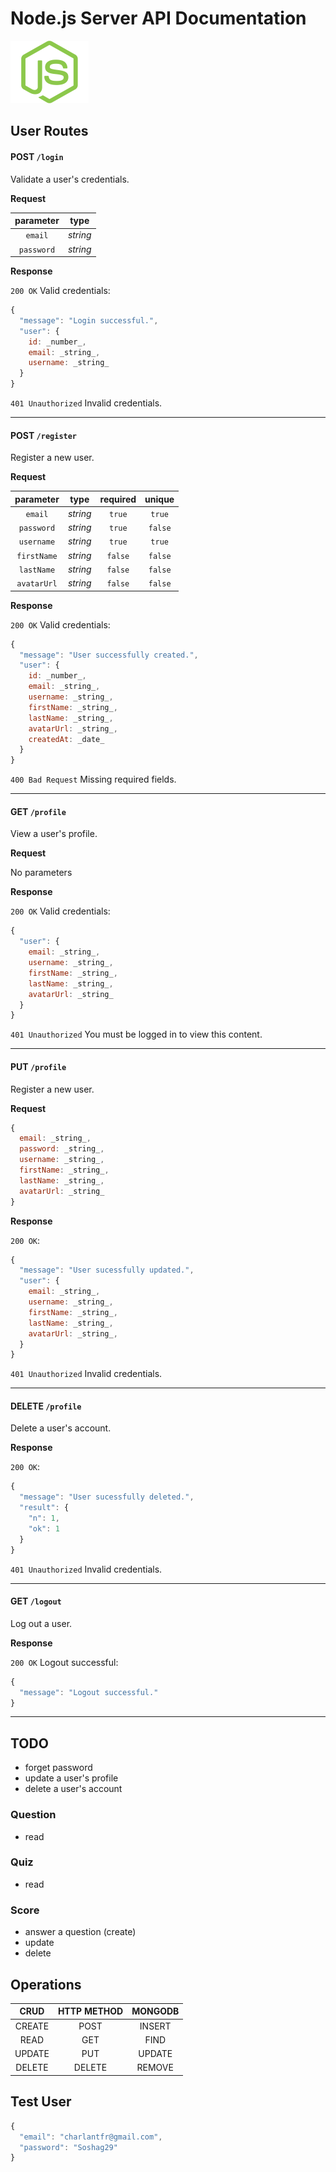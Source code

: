 # Node.js Server API Documentation

<img src="/images/node-js.png" height="100" width="125">

## User Routes

#### POST `/login`

Validate a user's credentials.

**Request**

| parameter   | type     |
| :---:       | :---:    |
| `email`     | _string_ |
| `password`  | _string_ |

**Response**

`200 OK` Valid credentials:

```javascript
{
  "message": "Login successful.",
  "user": {
    id: _number_,
    email: _string_,
    username: _string_
  }
}
```

`401 Unauthorized` Invalid credentials.

---

#### POST `/register`

Register a new user.

**Request**

| parameter   | type     | required    |  unique |
| :---:       | :---:    | :---:       | :---:   |
| `email`     | _string_ | `true`      | `true`  |
| `password`  | _string_ | `true`      | `false` |
| `username`  | _string_ | `true`      | `true`  |
| `firstName` | _string_ | `false`     | `false` |
| `lastName`  | _string_ | `false`     | `false` |
| `avatarUrl` | _string_ | `false`     | `false` |

**Response**

`200 OK` Valid credentials:

```javascript
{
  "message": "User successfully created.",
  "user": {
    id: _number_,
    email: _string_,
    username: _string_,
    firstName: _string_,
    lastName: _string_,
    avatarUrl: _string_,
    createdAt: _date_
  }
}
```
`400 Bad Request` Missing required fields.

---

#### GET `/profile`

View a user's profile.

**Request**

No parameters

**Response**

`200 OK` Valid credentials:

```javascript
{
  "user": {
    email: _string_,
    username: _string_,
    firstName: _string_,
    lastName: _string_,
    avatarUrl: _string_
  }
}
```
`401 Unauthorized` You must be logged in to view this content.

---

#### PUT `/profile`

Register a new user.

**Request**
```javascript
{
  email: _string_,
  password: _string_,
  username: _string_,
  firstName: _string_,
  lastName: _string_,
  avatarUrl: _string_
}
```

**Response**

`200 OK`:

```javascript
{
  "message": "User sucessfully updated.",
  "user": {
    email: _string_,
    username: _string_,
    firstName: _string_,
    lastName: _string_,
    avatarUrl: _string_,
  }
}
```
`401 Unauthorized` Invalid credentials.

---

#### DELETE `/profile`

Delete a user's account.

**Response**

`200 OK`:

```javascript
{
  "message": "User sucessfully deleted.",
  "result": {
    "n": 1,
    "ok": 1
  }
}
```
`401 Unauthorized` Invalid credentials.

---

#### GET `/logout`

Log out a user.

**Response**

`200 OK` Logout successful:

```javascript
{
  "message": "Logout successful."
}
```

---

## TODO
* forget password
* update a user's profile
* delete a user's account

### Question
* read

### Quiz
* read

### Score
* answer a question (create)
* update
* delete

## Operations

| CRUD   | HTTP METHOD | MONGODB |
| :---:  | :---:       | :---:   |
| CREATE | POST        | INSERT  |
| READ   | GET         | FIND    |
| UPDATE | PUT         | UPDATE  |
| DELETE | DELETE      | REMOVE  |


## Test User
```javascript
{
  "email": "charlantfr@gmail.com",
  "password": "Soshag29"
}
```
